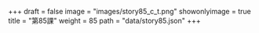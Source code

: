 +++
draft = false 
image = "images/story85_c_t.png" 
showonlyimage = true 
title = "第85課" 
weight = 85 
path = "data/story85.json" 
+++
